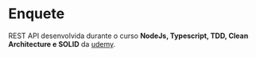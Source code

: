 # Enquete

REST API desenvolvida durante o curso **NodeJs, Typescript, TDD, Clean Architecture e SOLID** da [udemy](https://www.udemy.com/course/tdd-com-mango/). 
